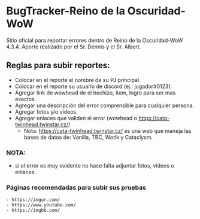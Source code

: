 # BugTracker-Reino de la Oscuridad-WoW

Sitio oficial para reportar errores dentro de Reino de la Oscuridad-WoW 4.3.4.
Aporte realizado por el Sr. Dennis y el Sr. Albert.

 
## Reglas para subir reportes:
 - Colocar en el reporte el nombre de su PJ principal.
 - Colocar en el reporte su usuario de discord (ej.: jugador#0123).
 - Agregar link de wowhead de el hechizo, item, logro para ser mas exactos.
 - Agregar una descripción del error comprensible para cualquier persona.
 - Agregar fotos y/o vídeos.
 - Agregar enlaces que validen el error (wowhead o https://cata-twinhead.twinstar.cz/)
   - Nota: https://cata-twinhead.twinstar.cz/ es una web que maneja las bases de datos de: Vanilla, TBC, Wotlk y Cataclysm.
 
 
 ### NOTA:
  - si el error es muy evidente no hace falta adjuntar fotos, vídeos o enlaces.
  
  ### Páginas recomendadas para subir sus pruebas
    - https://imgur.com/ 
    - https://www.youtube.com/ 
    - https://imgbb.com/
